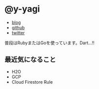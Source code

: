 # @y-yagi

* [blog](http://y-yagi.tumblr.com/)
* [github](https://github.com/y-yagi)
* [twitter](https://twitter.com/y_yagi)

普段はRubyまたはGoを使っています。Dart…!!

## 最近気になること

* H2O
* GCP
* Cloud Firestore Rule
